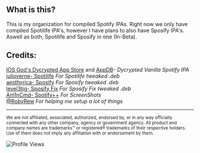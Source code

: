 ## What is this?<br/>
This is my organization for compiled Spotify IPAs. Right now we only have compiled Spotilife IPA's, however I have plans to also have Sposify IPA's. Aswell as both, Spotilife and Sposify in one (In-Beta). <br/>

## Credits:<br/>
[IOS God's Dycrypted App Store](https://armconverter.com/decryptedappstore/us/spotify) and [AppDB](https://appdb.to/app/ios/324684580)- *Dycrypted Vanilla Spotify IPA*<br/>
[julioverne-  Spotilife](https://julio.hackyouriphone.org/) *For Spotilife tweaked .deb*<br/>
[aesthyrica- Sposify](https://repo.dynastic.co/package/com.spos) *For Sposify tweaked  .deb*<br/>
[level3tjg- Sposify Fix](https://level3tjg.me/repo/) *For Sposify Fix tweaked  .deb*<br/>
[Am1nCmd- Spotify++](https://appdb.to/app/cydia/1900000540) *For ScreenShots*<br/>
[@RobyRew](https://github.com/RobyRew) *For helping me setup a lot of things*
***
<sup>We are not affiliated, associated, authorized, endorsed by, or in any way officially connected with any other company, agency or government agency. All product and company names are trademarks™ or registered® trademarks of their respective holders. Use of them does not imply any affiliation with or endorsement by them.</sup>

![Profile Views](https://komarev.com/ghpvc/?username=SpotCompiled&color=grey)

